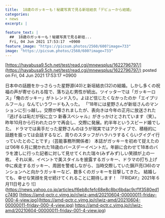 ```yaml
---
title:  18歳のガッキーも！秘蔵写真で見る新垣結衣「デビューから結婚」  
categories:
- news
excerpt: |
  
feature_text: |
  ##  18歳のガッキーも！秘蔵写真で見る新垣...
  Fri, 04 Jun 2021 17:53:17  +0900
feature_image: "https://picsum.photos/2560/600?image=733"
image: "https://picsum.photos/2560/600?image=733"
---
```


[https://hayabusa9.5ch.net/test/read.cgi/mnewsplus/1622796797/](https://hayabusa9.5ch.net/test/read.cgi/mnewsplus/1622796797/)
posted on Fri, 04 Jun 2021 17:53:17  +0900

<!--more-->

日本中の話題をかっさらった星野源(40)と新垣結衣(32)の結婚。しかし多くの祝福の声が寄せられる陰で、落ち込む男性が続出。ツイッターでは「ガッキーロス」「俺のガッキー」がトレンド入り。よほど信じたくなかったのか「エイプリルフール」なんていうワードも入った。 「’18年には星野さんが新垣さんのマンションに引っ越し。交際が噂されましたが、表向きは今年の正月に放送された『逃げるは恥だが役に立つ 新春スペシャル』がきっかけとされています（笑）。昨年10月から行われたロケで再会し、交際に発展。約半年というスピード婚でした。 ドラマでは奥手だった星野さんのほうが現実ではアクティブで、積極的に話題を振っては会話するなど、周りのスタッフがハラハラするくらいグイグイ行っていたとのことです」（芸能事務所関係者） 本誌がガッキーを初めて捉えたのは’06年６月に開かれた18歳のバースデーイベントだ。年齢に合わせて18本のバラを渡しに行った記者に対して見せてくれた瑞々(みずみず)しい笑顔が上の一枚。 それ以来、イベントで美スタイルを披露するガッキー、ドラマの打ち上げ中に疾走するガッキー、周囲を警戒しながら、当時交際していた錦戸亮(36)のマンションへと向かうガッキーなど、数多くのガッキーを目撃してきた。 結婚しても、幸せな笑顔を見せ続けてくれることに期待します！ 『FRIDAY』2021年６月11日号より ![](https://news.yahoo.co.jp/articles/f6eb8cfefc68e8c8bc6bdac9cf1f3580ed1c7490 [https://amd-pctr.c.yimg.jp/r/iwiz-amd/20210604-00000011-friday-000-4-view.jpg](https://amd-pctr.c.yimg.jp/r/iwiz-amd/20210604-00000011-friday-000-4-view.jpg) https://amd-pctr.c.yimg.jp/r/iwiz-amd/20210604-00000011-friday-001-4-view.jpg)
